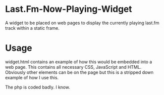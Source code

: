 # Last.Fm-Now-Playing-Widget
A widget to be placed on web pages to display the currently playing last.fm track within a static frame.

# Usage
widget.html contains an example of how this would be embedded into a web page. This contains all necessary CSS, JavaScript and HTML. Obviously other elements can be on the page but this is a stripped down example of how I use this. 

The php is coded badly. I know. 